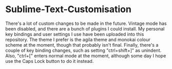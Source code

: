 # Sublime-Text-Customisation

There's a lot of custom changes to be made in the future.
Vintage mode has been disabled, and there are a bunch of plugins I could install.
My personal key bindings and user settings I use have been uploaded into this repository.
The theme I prefer is the agila theme and monokai colour scheme at the moment, though that probably isn't final.
Finally, there's a couple of key binding changes, such as setting "ctrl+shift+]" as unindent.
Also, "ctrl+[" enters normal mode at the moment, although some day I hope use the Caps Lock button to do it instead.
